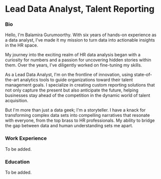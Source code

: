 # Lead Data Analyst, Talent Reporting

### Bio
Hello, I'm Balamira Gurumoorthy. With six years of hands-on experience as a data analyst, I've made it my mission to turn data into actionable insights in the HR space.

My journey into the exciting realm of HR data analysis began with a curiosity for numbers and a passion for uncovering hidden stories within them. Over the years, I've diligently worked on fine-tuning my skills.

As a Lead Data Analyst, I'm on the frontline of innovation, using state-of-the-art analytics tools to guide organizations toward their talent management goals. I specialize in creating custom reporting solutions that not only capture the present but also anticipate the future, helping businesses stay ahead of the competition in the dynamic world of talent acquisition.

But I'm more than just a data geek; I'm a storyteller. I have a knack for transforming complex data sets into compelling narratives that resonate with everyone, from the top brass to HR professionals. My ability to bridge the gap between data and human understanding sets me apart.

### Work Experience
To be added.

### Education
To be added.


